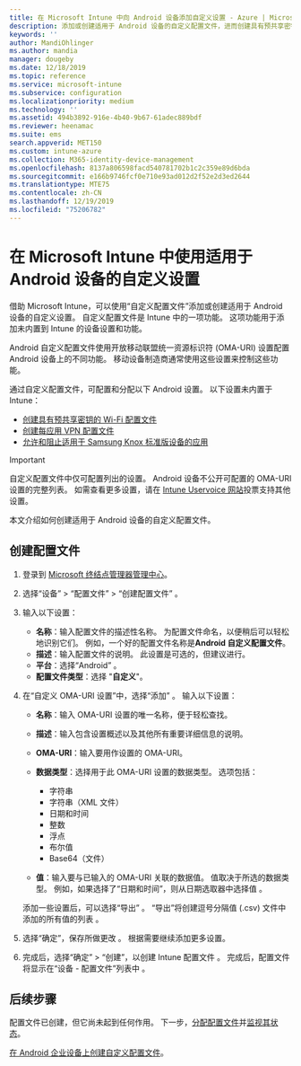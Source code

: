 ```yaml
---
title: 在 Microsoft Intune 中向 Android 设备添加自定义设置 - Azure | Microsoft Docs
description: 添加或创建适用于 Android 设备的自定义配置文件，进而创建具有预共享密钥的 WiFi 配置文件、按每个应用创建 VPN 配置文件，或在 Microsoft Intune 中允许/阻止适用于 Samsung Knox 标准设备的应用
keywords: ''
author: MandiOhlinger
ms.author: mandia
manager: dougeby
ms.date: 12/18/2019
ms.topic: reference
ms.service: microsoft-intune
ms.subservice: configuration
ms.localizationpriority: medium
ms.technology: ''
ms.assetid: 494b3892-916e-4b40-9b67-61adec889bdf
ms.reviewer: heenamac
ms.suite: ems
search.appverid: MET150
ms.custom: intune-azure
ms.collection: M365-identity-device-management
ms.openlocfilehash: 8137a806598facd540781702b1c2c359e89d6bda
ms.sourcegitcommit: e166b9746fcf0e710e93ad012d2f52e2d3ed2644
ms.translationtype: MTE75
ms.contentlocale: zh-CN
ms.lasthandoff: 12/19/2019
ms.locfileid: "75206782"
---
```

# <a name="use-custom-settings-for-android-devices-in-microsoft-intune"></a>在 Microsoft Intune 中使用适用于 Android 设备的自定义设置

借助 Microsoft Intune，可以使用“自定义配置文件”添加或创建适用于 Android 设备的自定义设置。 自定义配置文件是 Intune 中的一项功能。 这项功能用于添加未内置到 Intune 的设备设置和功能。

Android 自定义配置文件使用开放移动联盟统一资源标识符 (OMA-URI) 设置配置 Android 设备上的不同功能。 移动设备制造商通常使用这些设置来控制这些功能。

通过自定义配置文件，可配置和分配以下 Android 设置。 以下设置未内置于 Intune：

- [创建具有预共享密钥的 Wi-Fi 配置文件](/intune/wi-fi-profile-shared-key)
- [创建每应用 VPN 配置文件](/intune/android-pulse-secure-per-app-vpn)
- [允许和阻止适用于 Samsung Knox 标准版设备的应用](/intune/samsung-knox-apps-allow-block)

>[!IMPORTANT]
> 自定义配置文件中仅可配置列出的设置。 Android 设备不公开可配置的 OMA-URI 设置的完整列表。 如需查看更多设置，请在 [Intune Uservoice 网站](https://microsoftintune.uservoice.com/forums/291681-ideas)投票支持其他设置。

本文介绍如何创建适用于 Android 设备的自定义配置文件。

## <a name="create-the-profile"></a>创建配置文件

1. 登录到 [Microsoft 终结点管理器管理中心](https://go.microsoft.com/fwlink/?linkid=2109431)。
2. 选择“设备”   > “配置文件”   > “创建配置文件”  。
3. 输入以下设置：

    - **名称**：输入配置文件的描述性名称。 为配置文件命名，以便稍后可以轻松地识别它们。 例如，一个好的配置文件名称是**Android 自定义配置文件**。
    - **描述**：输入配置文件的说明。 此设置是可选的，但建议进行。
    - **平台**：选择“Android”  。
    - **配置文件类型**：选择 "**自定义**"。

4. 在“自定义 OMA-URI 设置”中，选择“添加”   。 输入以下设置：

    - **名称**：输入 OMA-URI 设置的唯一名称，便于轻松查找。
    - **描述**：输入包含设置概述以及其他所有重要详细信息的说明。
    - **OMA-URI**：输入要用作设置的 OMA-URI。
    - **数据类型**：选择用于此 OMA-URI 设置的数据类型。 选项包括：

      - 字符串
      - 字符串（XML 文件）
      - 日期和时间
      - 整数
      - 浮点
      - 布尔值
      - Base64（文件）

    - **值**：输入要与已输入的 OMA-URI 关联的数据值。 值取决于所选的数据类型。 例如，如果选择了“日期和时间”，则从日期选取器中选择值  。

    添加一些设置后，可以选择“导出”  。 “导出”将创建逗号分隔值 (.csv) 文件中添加的所有值的列表  。

5. 选择“确定”，保存所做更改  。 根据需要继续添加更多设置。
6. 完成后，选择“确定” > “创建”，以创建 Intune 配置文件   。 完成后，配置文件将显示在“设备 - 配置文件”列表中  。

## <a name="next-steps"></a>后续步骤

配置文件已创建，但它尚未起到任何作用。 下一步，[分配配置文件](../device-profile-assign.md)并[监视其状态](device-profile-monitor.md)。

[在 Android 企业设备上创建自定义配置文件](custom-settings-android-for-work.md)。
